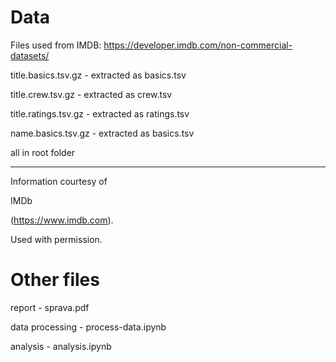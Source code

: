 # Data
Files used from IMDB: https://developer.imdb.com/non-commercial-datasets/

title.basics.tsv.gz - extracted as basics.tsv

title.crew.tsv.gz - extracted as crew.tsv

title.ratings.tsv.gz - extracted as ratings.tsv

name.basics.tsv.gz - extracted as basics.tsv

all in root folder

---

Information courtesy of

IMDb

(https://www.imdb.com).

Used with permission.

# Other files

report - sprava.pdf

data processing - process-data.ipynb

analysis - analysis.ipynb



